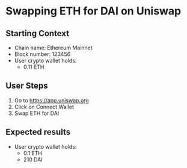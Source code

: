 # Swapping ETH for DAI on Uniswap

## Starting Context

- Chain name: Ethereum Mainnet
- Block number: 123456
- User crypto wallet holds:
  - 0.11 ETH

## User Steps

1. Go to https://app.uniswap.org
2. Click on Connect Wallet
3. Swap ETH for DAI

## Expected results

- User crypto wallet holds:
  - 0.1 ETH
  - 210 DAI
